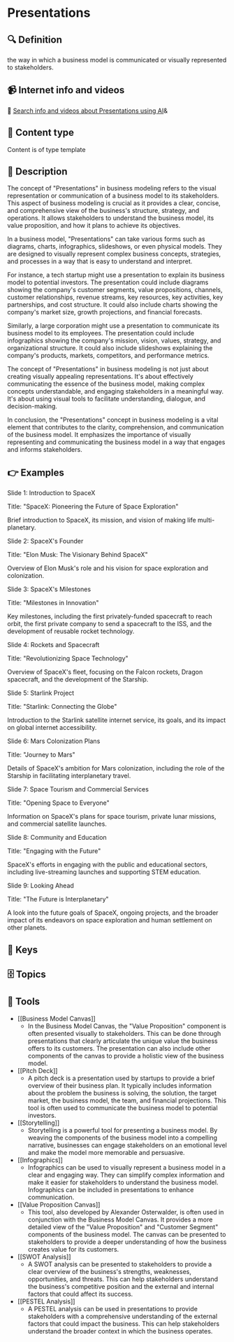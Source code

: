 
# Presentations


## 🔍 Definition
the way in which a business model is communicated or visually represented to stakeholders.


## 📹 Internet info and videos
🤖 [Search info and videos about Presentations using AI](https://www.perplexity.ai/search?q=videos+about+Presentations:+the+way+in+which+a+business+model+is+communicated+or+visually+represented+to+stakeholders.
)&

## 📰 Content type 
Content is of type template

## 📖 Description
The concept of "Presentations" in business modeling refers to the visual representation or communication of a business model to its stakeholders. This aspect of business modeling is crucial as it provides a clear, concise, and comprehensive view of the business's structure, strategy, and operations. It allows stakeholders to understand the business model, its value proposition, and how it plans to achieve its objectives.

In a business model, "Presentations" can take various forms such as diagrams, charts, infographics, slideshows, or even physical models. They are designed to visually represent complex business concepts, strategies, and processes in a way that is easy to understand and interpret.

For instance, a tech startup might use a presentation to explain its business model to potential investors. The presentation could include diagrams showing the company's customer segments, value propositions, channels, customer relationships, revenue streams, key resources, key activities, key partnerships, and cost structure. It could also include charts showing the company's market size, growth projections, and financial forecasts.

Similarly, a large corporation might use a presentation to communicate its business model to its employees. The presentation could include infographics showing the company's mission, vision, values, strategy, and organizational structure. It could also include slideshows explaining the company's products, markets, competitors, and performance metrics.

The concept of "Presentations" in business modeling is not just about creating visually appealing representations. It's about effectively communicating the essence of the business model, making complex concepts understandable, and engaging stakeholders in a meaningful way. It's about using visual tools to facilitate understanding, dialogue, and decision-making.

In conclusion, the "Presentations" concept in business modeling is a vital element that contributes to the clarity, comprehension, and communication of the business model. It emphasizes the importance of visually representing and communicating the business model in a way that engages and informs stakeholders.

## 👉 Examples

Slide 1: Introduction to SpaceX

Title: "SpaceX: Pioneering the Future of Space Exploration"

Brief introduction to SpaceX, its mission, and vision of making life multi-planetary.

Slide 2: SpaceX's Founder

Title: "Elon Musk: The Visionary Behind SpaceX"

Overview of Elon Musk's role and his vision for space exploration and colonization.

Slide 3: SpaceX's Milestones

Title: "Milestones in Innovation"

Key milestones, including the first privately-funded spacecraft to reach orbit, the first private company to send a spacecraft to the ISS, and the development of reusable rocket technology.

Slide 4: Rockets and Spacecraft

Title: "Revolutionizing Space Technology"

Overview of SpaceX's fleet, focusing on the Falcon rockets, Dragon spacecraft, and the development of the Starship.

Slide 5: Starlink Project

Title: "Starlink: Connecting the Globe"

Introduction to the Starlink satellite internet service, its goals, and its impact on global internet accessibility.

Slide 6: Mars Colonization Plans

Title: "Journey to Mars"

Details of SpaceX's ambition for Mars colonization, including the role of the Starship in facilitating interplanetary travel.

Slide 7: Space Tourism and Commercial Services

Title: "Opening Space to Everyone"

Information on SpaceX's plans for space tourism, private lunar missions, and commercial satellite launches.

Slide 8: Community and Education

Title: "Engaging with the Future"

SpaceX's efforts in engaging with the public and educational sectors, including live-streaming launches and supporting STEM education.

Slide 9: Looking Ahead

Title: "The Future is Interplanetary"

A look into the future goals of SpaceX, ongoing projects, and the broader impact of its endeavors on space exploration and human settlement on other planets.

## 🔑 Keys



## 🗄️ Topics


## 🧰 Tools
- [[Business Model Canvas]]
  - In the Business Model Canvas, the "Value Proposition" component is often presented visually to stakeholders. This can be done through presentations that clearly articulate the unique value the business offers to its customers. The presentation can also include other components of the canvas to provide a holistic view of the business model.
- [[Pitch Deck]]
  - A pitch deck is a presentation used by startups to provide a brief overview of their business plan. It typically includes information about the problem the business is solving, the solution, the target market, the business model, the team, and financial projections. This tool is often used to communicate the business model to potential investors.
- [[Storytelling]]
  - Storytelling is a powerful tool for presenting a business model. By weaving the components of the business model into a compelling narrative, businesses can engage stakeholders on an emotional level and make the model more memorable and persuasive.
- [[Infographics]]
  - Infographics can be used to visually represent a business model in a clear and engaging way. They can simplify complex information and make it easier for stakeholders to understand the business model. Infographics can be included in presentations to enhance communication.
- [[Value Proposition Canvas]]
  - This tool, also developed by Alexander Osterwalder, is often used in conjunction with the Business Model Canvas. It provides a more detailed view of the "Value Proposition" and "Customer Segment" components of the business model. The canvas can be presented to stakeholders to provide a deeper understanding of how the business creates value for its customers.
- [[SWOT Analysis]]
  - A SWOT analysis can be presented to stakeholders to provide a clear overview of the business's strengths, weaknesses, opportunities, and threats. This can help stakeholders understand the business's competitive position and the external and internal factors that could affect its success.
- [[PESTEL Analysis]]
  - A PESTEL analysis can be used in presentations to provide stakeholders with a comprehensive understanding of the external factors that could impact the business. This can help stakeholders understand the broader context in which the business operates.
